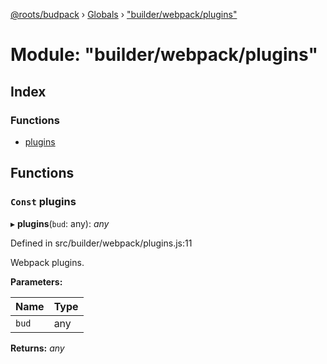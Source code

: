 [@roots/budpack](../README.md) › [Globals](../globals.md) › ["builder/webpack/plugins"](_builder_webpack_plugins_.md)

# Module: "builder/webpack/plugins"

## Index

### Functions

* [plugins](_builder_webpack_plugins_.md#const-plugins)

## Functions

### `Const` plugins

▸ **plugins**(`bud`: any): *any*

Defined in src/builder/webpack/plugins.js:11

Webpack plugins.

**Parameters:**

Name | Type |
------ | ------ |
`bud` | any |

**Returns:** *any*
